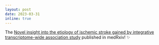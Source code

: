 ```yaml
---
layout: post
date: 2023-03-31 
inline: true
---
```

  
The [Novel insight into the etiology of ischemic stroke gained by integrative transcriptome-wide association study](https://www.medrxiv.org/content/10.1101/2023.03.30.23287918v1.full-text) published in medRxiv! :sparkles: